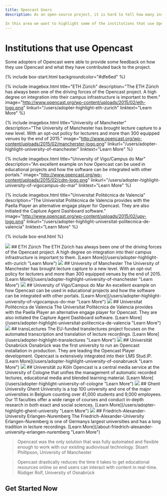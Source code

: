```yaml
---
title: Opencast Users
description: As an open-source project, it is hard to tell how many institutions are using Opencast. The software does not have to be licensed and the users do not need to register.But from registrations to the repositories we can say that at over 300 different institutions worldwide have downloaded Opencast.

In this area we want to highlight some of the institutions that use Opencast in production.
---
```


# Institutions that use Opencast
Some adopters of Opencast were able to provide some feedback on how they use Opencast and what they have contributed back to the project.

{% include box-start.html backgroundcolor="#dfe6ed" %}

{% include imagebox.html 
title="ETH Zürich"
description="The ETH Zürich has always been one of the driving forces of the Opencast project. A high degree on integration into their campus infrastructure is important to them."
image="http://www.opencast.org/wp-content/uploads/2015/02/eth-logo.png"
linkurl="/users/adopter-highlight-eth-zurich"
linktext="Learn More"
%}

{% include imagebox.html 
title="University of Manchester"
description="The University of Manchester has brought lecture capture to a new level. With an opt-out policy for lecturers and more than 300 equipped venues by the end of 2015."
image="http://www.opencast.org/wp-content/uploads/2015/02/mancherster-logo.png"
linkurl="/users/adopter-highlight-university-of-manchester"
linktext="Learn More"
%}

{% include imagebox.html 
title="University of Vigo/Campus do Mar"
description="An excellent example on how Opencast can be used in educational projects and how the software can be integrated with other portals."
image="http://www.opencast.org/wp-content/uploads/2015/02/cdm-logo.png"
linkurl="/users/adopter-highlight-university-of-vigocampus-do-mar"
linktext="Learn More"
%}

{% include imagebox.html 
title="Universitat Politécnica de Valencia"
description="The Universitat Politécnica de Valencia provides with the Paella Player an alternative engage player for Opencast. They are also initiated the Capture Agent Dashboard software."
image="http://www.opencast.org/wp-content/uploads/2015/02/upv-logo.png"
linkurl="/users/adopter-highlight-universitat-politecnica-de-valencia"
linktext="Learn More"
%}

{% include box-end.html %}

<img class="feature-image-right" src="http://www.opencast.org/wp-content/uploads/2015/02/eth-logo.png">
## ETH Zürich
The ETH Zürich has always been one of the driving forces of the Opencast project. A high degree on integration into their campus infrastructure is important to them.
[Learn More](/users/adopter-highlight-eth-zurich "Learn More")

<img class="feature-image-left" src="http://www.opencast.org/wp-content/uploads/2015/02/mancherster-logo.png">
## University of Manchester
The University of Manchester has brought lecture capture to a new level. With an opt-out policy for lecturers and more than 300 equipped venues by the end of 2015.
[Learn More](/users/adopter-highlight-university-of-manchester "Learn More")

<img class="feature-image-right" src="http://www.opencast.org/wp-content/uploads/2015/02/cdm-logo.png">
## University of Vigo/Campus do Mar
An excellent example on how Opencast can be used in educational projects and how the software can be integrated with other portals.
[Learn More](/users/adopter-highlight-university-of-vigocampus-do-mar "Learn More")

<img class="feature-image-left" src="http://www.opencast.org/wp-content/uploads/2015/02/upv-logo.png">
## Universitat Politécnica de Valencia
The Universitat Politécnica de Valencia provides with the Paella Player an alternative engage player for Opencast. They are also initiated the Capture Agent Dashboard software.
[Learn More](/users/adopter-highlight-universitat-politecnica-de-valencia "Learn More")

<img class="feature-image-right" src="http://www.opencast.org/wp-content/uploads/2015/02/translectures-logo.png">
## transLectures
The EU-funded translectures project focuses on the automated transcription and translation of lecture recordings.
[Learn More](/users/adopter-highlight-translectures "Learn More")

<img class="feature-image-left" src="http://www.opencast.org/wp-content/uploads/2015/07/uos-logo.png">
## Universität Osnabrück
Osnabrück was the first university to run an Opencast installation in production. They are leading the Opencast Player development. Opencast is extensively integrated into their LMS Stud.IP.
[Learn More](/users/adopter-highlight-university-of-osnabrueck "Learn More")

<img class="feature-image-right" src="http://www.opencast.org/wp-content/uploads/2015/02/uni-zu-koeln.png">
## Universität zu Köln
Opencast is a central media service at the University of Cologne that unifies the management of automatic recorded lectures, educational media and blended learning material.
[Learn More](/users/adopter-highlight-university-of-cologne "Learn More")

<img class="feature-image-left" src="http://www.opencast.org/wp-content/uploads/2015/02/logo-ugent.png">
## Ghent University
Ghent University is a top 100 university and one of the major universities in Belgium counting over 41,000 students and 9,000 employees. Our 11 faculties offer a wide range of courses and conduct in-depth research in both exact and social sciences.
[Learn More](/users/adopter-highlight-ghent-university "Learn More")

<img class="feature-image-right" src="http://www.opencast.org/wp-content/uploads/2015/02/fau-logo.png">
## Friedrich-Alexander-University Erlangen-Nuremberg
The Friedrich-Alexander-University Erlangen-Nuremberg is one of Germanys largest universities and has a long tradition in lecture recordings.
[Learn More](/about-friedrich-alexander-university-erlangen-nuremberg "Learn More")

> Opencast was the only solution that was fully automated and flexible enough to work with our existing audiovisual technology.
Stuart Phillipson, University of Manchester

> Opencast drastically reduces the time it takes to get educational resources online so end users can interact with content in real-time.
Rüdiger Rolf, University of Osnabrück

## Get Started Now
